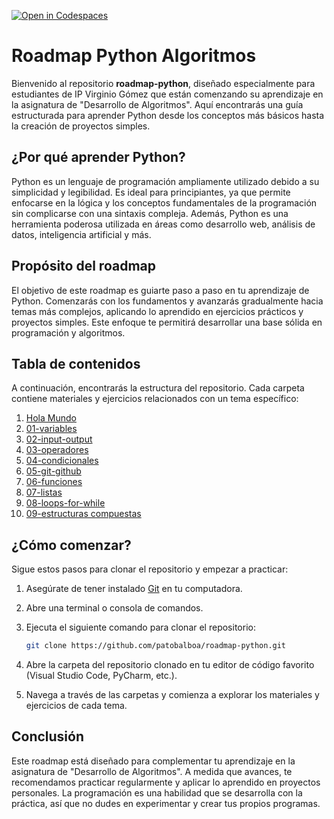 [![Open in Codespaces](https://classroom.github.com/assets/launch-codespace-2972f46106e565e64193e422d61a12cf1da4916b45550586e14ef0a7c637dd04.svg)](https://classroom.github.com/open-in-codespaces?assignment_repo_id=19585479)
# Roadmap Python Algoritmos

Bienvenido al repositorio **roadmap-python**, diseñado especialmente para estudiantes de IP Virginio Gómez que están comenzando su aprendizaje en la asignatura de "Desarrollo de Algoritmos". Aquí encontrarás una guía estructurada para aprender Python desde los conceptos más básicos hasta la creación de proyectos simples.

## ¿Por qué aprender Python?

Python es un lenguaje de programación ampliamente utilizado debido a su simplicidad y legibilidad. Es ideal para principiantes, ya que permite enfocarse en la lógica y los conceptos fundamentales de la programación sin complicarse con una sintaxis compleja. Además, Python es una herramienta poderosa utilizada en áreas como desarrollo web, análisis de datos, inteligencia artificial y más.

## Propósito del roadmap

El objetivo de este roadmap es guiarte paso a paso en tu aprendizaje de Python. Comenzarás con los fundamentos y avanzarás gradualmente hacia temas más complejos, aplicando lo aprendido en ejercicios prácticos y proyectos simples. Este enfoque te permitirá desarrollar una base sólida en programación y algoritmos.

## Tabla de contenidos

A continuación, encontrarás la estructura del repositorio. Cada carpeta contiene materiales y ejercicios relacionados con un tema específico:

1. [Hola Mundo](./00-hola-mundo)
2. [01-variables](./01-variables)
3. [02-input-output](./02-input-output)
4. [03-operadores](./03-operadores)
5. [04-condicionales](./04-condicionales)
6. [05-git-github](./05-git-github)
7. [06-funciones](./06-funciones)
8. [07-listas](./07-listas)
9. [08-loops-for-while](./08-loops-for-while)
10. [09-estructuras compuestas](./09-estructuras-compuestas)

## ¿Cómo comenzar?

Sigue estos pasos para clonar el repositorio y empezar a practicar:

1. Asegúrate de tener instalado [Git](https://git-scm.com/) en tu computadora.
2. Abre una terminal o consola de comandos.
3. Ejecuta el siguiente comando para clonar el repositorio:

    ```bash
    git clone https://github.com/patobalboa/roadmap-python.git
    ```

4. Abre la carpeta del repositorio clonado en tu editor de código favorito (Visual Studio Code, PyCharm, etc.).
5. Navega a través de las carpetas y comienza a explorar los materiales y ejercicios de cada tema.

## Conclusión

Este roadmap está diseñado para complementar tu aprendizaje en la asignatura de "Desarrollo de Algoritmos". A medida que avances, te recomendamos practicar regularmente y aplicar lo aprendido en proyectos personales. La programación es una habilidad que se desarrolla con la práctica, así que no dudes en experimentar y crear tus propios programas.
